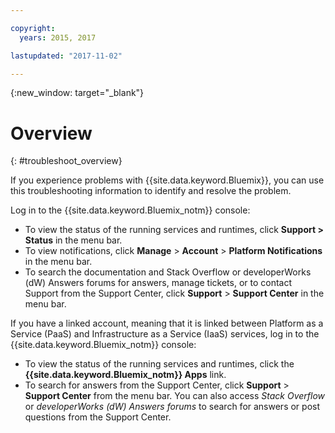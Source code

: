 ```yaml
---

copyright:
  years: 2015, 2017

lastupdated: "2017-11-02"

---
```



{:new_window: target="_blank"}


# Overview
{: #troubleshoot_overview}

If you experience problems with {{site.data.keyword.Bluemix}}, you can use this troubleshooting information to identify and resolve the problem.

Log in to the {{site.data.keyword.Bluemix_notm}} console:
* To view the status of the running services and runtimes, click **Support > Status** in the menu bar.
* To view notifications, click **Manage** > **Account** > **Platform Notifications** in the menu bar.
* To search the documentation and Stack Overflow or developerWorks (dW) Answers forums for answers, manage tickets, or to contact Support from the Support Center, click **Support** > **Support Center** in the menu bar.

If you have a linked account, meaning that it is linked between Platform as a Service (PaaS) and Infrastructure as a Service (IaaS) services, log in to the {{site.data.keyword.Bluemix_notm}} console:
* To view the status of the running services and runtimes, click the **{{site.data.keyword.Bluemix_notm}} Apps** link.
* To search for answers from the Support Center, click **Support** > **Support Center** from the menu bar. You can also access *Stack Overflow* or *developerWorks (dW) Answers forums* to search for answers or post questions from the Support Center.
